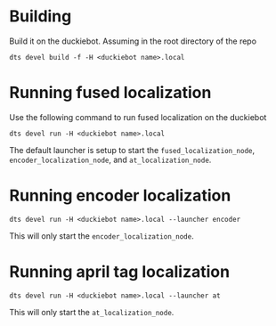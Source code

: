 # Building

Build it on the duckiebot. Assuming in the root directory of the repo
```
dts devel build -f -H <duckiebot name>.local
```

# Running fused localization
Use the following command to run fused localization on the duckiebot
```
dts devel run -H <duckiebot name>.local
```
The default launcher is setup to start the `fused_localization_node`, `encoder_localization_node`, and `at_localization_node`.

# Running encoder localization
```
dts devel run -H <duckiebot name>.local --launcher encoder
```
This will only start the `encoder_localization_node`.

# Running april tag localization
```
dts devel run -H <duckiebot name>.local --launcher at
```
This will only start the `at_localization_node`.

